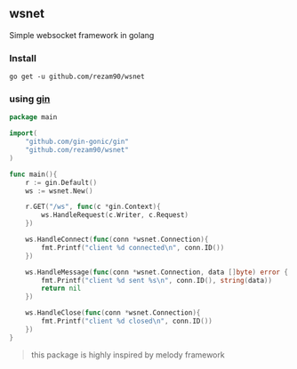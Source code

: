 ## wsnet
Simple websocket framework in golang


### Install
`go get -u github.com/rezam90/wsnet`

### using [gin](https://github.com/gin-gonic/gin)
```go
package main

import(
    "github.com/gin-gonic/gin"
    "github.com/rezam90/wsnet"
)

func main(){
    r := gin.Default()
    ws := wsnet.New()

    r.GET("/ws", func(c *gin.Context){
        ws.HandleRequest(c.Writer, c.Request)
    })

    ws.HandleConnect(func(conn *wsnet.Connection){
        fmt.Printf("client %d connected\n", conn.ID())
    })

    ws.HandleMessage(func(conn *wsnet.Connection, data []byte) error {
        fmt.Printf("client %d sent %s\n", conn.ID(), string(data))
        return nil
    })

    ws.HandleClose(func(conn *wsnet.Connection){
        fmt.Printf("client %d closed\n", conn.ID())
    })
}
```

> this package is highly inspired by melody framework